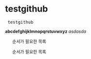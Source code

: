 # testgithub

<pre> testgithub </pre>

__abcdefghijklmnopqrstuvwxyz__
*asdasda*
<ol> 순서가 필요한 목록</ol>
<ul> 순서가 필요한 목록</ul>

